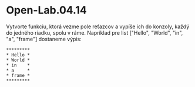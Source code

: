 # Open-Lab.04.14

Vytvorte funkciu, ktorá vezme pole reťazcov a vypíše ich do konzoly, každý do jedného riadku, spolu v ráme.
Napríklad pre list ["Hello", "World", "in", "a", "frame"] dostaneme výpis:
````
*********  
* Hello *  
* World *  
* in    *  
* a     *  
* frame *  
*********  
````
